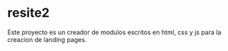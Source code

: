 # resite2
Este proyecto es un creador de modulos escritos en html, css y js para la creacion de landing pages.
